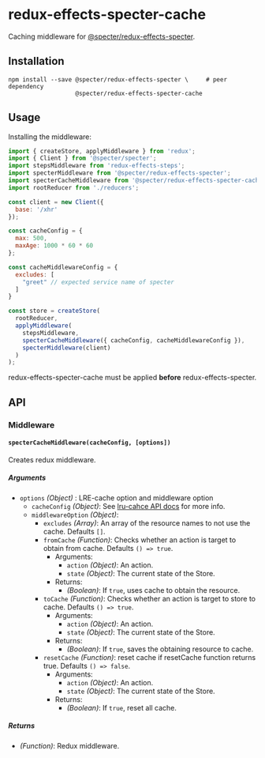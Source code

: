 # redux-effects-specter-cache

Caching middleware for
[@specter/redux-effects-specter](https://www.npmjs.com/package/@specter/redux-effects-specter).

## Installation

```
npm install --save @specter/redux-effects-specter \     # peer dependency
                   @specter/redux-effects-specter-cache
```

## Usage

Installing the middleware:

```javascript
import { createStore, applyMiddleware } from 'redux';
import { Client } from '@specter/specter';
import stepsMiddleware from 'redux-effects-steps';
import specterMiddleware from '@specter/redux-effects-specter';
import specterCacheMiddleware from '@specter/redux-effects-specter-cache';
import rootReducer from './reducers';

const client = new Client({
  base: '/xhr'
});

const cacheConfig = {
  max: 500,
  maxAge: 1000 * 60 * 60
};

const cacheMiddlewareConfig = {
  excludes: [
    "greet" // expected service name of specter
  ]
}

const store = createStore(
  rootReducer,
  applyMiddleware(
    stepsMiddleware,
    specterCacheMiddleware({ cacheConfig, cacheMiddlewareConfig }),
    specterMiddleware(client)
  )
);

```
redux-effects-specter-cache must be applied **before** redux-effects-specter.

## API

### Middleware

#### `specterCacheMiddleware(cacheConfig, [options])`

Creates redux middleware.

##### Arguments

* `options` *(Object)* : LRE-cache option and middleware option
  * `cacheConfig` *(Object)*: See
    [lru-cahce API docs](https://www.npmjs.com/package/lru-cache)
    for more info.
  * `middlewareOption` *(Object)*:
      * `excludes` *(Array)*: An array of the resource names to not use the cache.
        Defaults `[]`.
      * `fromCache` *(Function)*: Checks whether an action is target to obtain from cache.
        Defaults `() => true`.
          * Arguments:
              * `action` *(Object)*: An action.
              * `state` *(Object)*: The current state of the Store.
          * Returns:
              * *(Boolean)*: If `true`, uses cache to obtain the resource.
      * `toCache` *(Function)*: Checks whether an action is target to store to cache.
        Defaults `() => true`.
          * Arguments:
              * `action` *(Object)*: An action.
              * `state` *(Object)*: The current state of the Store.
          * Returns:
              * *(Boolean)*: If `true`, saves the obtaining resource to cache.
      * `resetCache` *(Function)*: reset cache if resetCache function returns true.
        Defaults `() => false`.
          * Arguments:
              * `action` *(Object)*: An action.
              * `state` *(Object)*: The current state of the Store.
          * Returns:
              * *(Boolean)*: If `true`, reset all cache.

##### Returns

* *(Function)*: Redux middleware.
